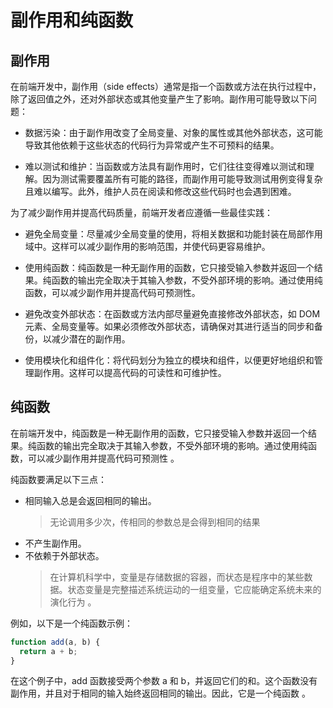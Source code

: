 # 副作用和纯函数

## 副作用

在前端开发中，副作用（side effects）通常是指一个函数或方法在执行过程中，除了返回值之外，还对外部状态或其他变量产生了影响。副作用可能导致以下问题：

- 数据污染：由于副作用改变了全局变量、对象的属性或其他外部状态，这可能导致其他依赖于这些状态的代码行为异常或产生不可预料的结果。

- 难以测试和维护：当函数或方法具有副作用时，它们往往变得难以测试和理解。因为测试需要覆盖所有可能的路径，而副作用可能导致测试用例变得复杂且难以编写。此外，维护人员在阅读和修改这些代码时也会遇到困难。

为了减少副作用并提高代码质量，前端开发者应遵循一些最佳实践：

- 避免全局变量：尽量减少全局变量的使用，将相关数据和功能封装在局部作用域中。这样可以减少副作用的影响范围，并使代码更容易维护。

- 使用纯函数：纯函数是一种无副作用的函数，它只接受输入参数并返回一个结果。纯函数的输出完全取决于其输入参数，不受外部环境的影响。通过使用纯函数，可以减少副作用并提高代码可预测性。

- 避免改变外部状态：在函数或方法内部尽量避免直接修改外部状态，如 DOM 元素、全局变量等。如果必须修改外部状态，请确保对其进行适当的同步和备份，以减少潜在的副作用。

- 使用模块化和组件化：将代码划分为独立的模块和组件，以便更好地组织和管理副作用。这样可以提高代码的可读性和可维护性。

## 纯函数

在前端开发中，纯函数是一种无副作用的函数，它只接受输入参数并返回一个结果。纯函数的输出完全取决于其输入参数，不受外部环境的影响。通过使用纯函数，可以减少副作用并提高代码可预测性 。

纯函数要满足以下三点：

- 相同输入总是会返回相同的输出。
  > 无论调用多少次，传相同的参数总是会得到相同的结果
- 不产生副作用。
- 不依赖于外部状态。
  > 在计算机科学中，变量是存储数据的容器，而状态是程序中的某些数据。状态变量是完整描述系统运动的一组变量，它应能确定系统未来的演化行为 。

例如，以下是一个纯函数示例：

```javascript
function add(a, b) {
  return a + b;
}
```

在这个例子中，add 函数接受两个参数 a 和 b，并返回它们的和。这个函数没有副作用，并且对于相同的输入始终返回相同的输出。因此，它是一个纯函数 。
